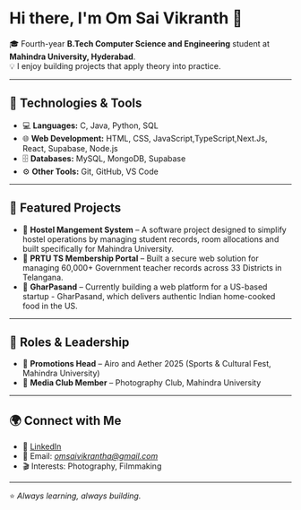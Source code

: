 # Hi there, I'm Om Sai Vikranth 👋

🎓 Fourth-year **B.Tech Computer Science and Engineering** student at **Mahindra University, Hyderabad**.  
💡 I enjoy building projects that apply theory into practice.  

---

## 🔧 Technologies & Tools
- 💻 **Languages:** C, Java, Python, SQL  
- 🌐 **Web Development:** HTML, CSS, JavaScript,TypeScript,Next.Js, React, Supabase, Node.js  
- 🗄️ **Databases:** MySQL, MongoDB, Supabase  
- ⚙️ **Other Tools:** Git, GitHub, VS Code  

---

## 📌 Featured Projects
- 🏨 **Hostel Mangement System** – A software project designed to simplify hostel operations by managing student records, room allocations and built specifically for Mahindra University.  
- 🧾 **PRTU TS Membership Portal** – Built a secure web solution for managing 60,000+ Government teacher records across 33 Districts in Telangana.  
- 🍴 **GharPasand** – Currently building a web platform for a US-based startup - GharPasand, which delivers authentic Indian home-cooked food in the US.  

---

## 🎯 Roles & Leadership
- 📣 **Promotions Head** – Airo and Aether 2025 (Sports & Cultural Fest, Mahindra University)  
- 📸 **Media Club Member** – Photography Club, Mahindra University  

---

## 🌍 Connect with Me
- 💼 [LinkedIn](https://www.linkedin.com/in/om-sai-vikranth/)  
- 📧 Email: *omsaivikrantha@gmail.com*  
- 🎬 Interests: Photography, Filmmaking  

---

⭐️ *Always learning, always building.*


<!--
**vikranth0609/vikranth0609** is a ✨ _special_ ✨ repository because its `README.md` (this file) appears on your GitHub profile.

Here are some ideas to get you started:

- 🔭 I’m currently working on ...
- 🌱 I’m currently learning ...
- 👯 I’m looking to collaborate on ...
- 🤔 I’m looking for help with ...
- 💬 Ask me about ...
- 📫 How to reach me: ...
- 😄 Pronouns: ...
- ⚡ Fun fact: ...
-->
